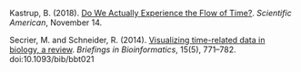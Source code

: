 Kastrup, B. (2018). [Do We Actually Experience the Flow of Time?](https://blogs.scientificamerican.com/observations/do-we-actually-experience-the-flow-of-time/). _Scientific American_, November 14.

Secrier, M. and Schneider, R. (2014). [Visualizing time-related data in biology, a review](https://academic.oup.com/bib/article/15/5/771/2422234). _Briefings in Bioinformatics_, 15(5), 771–782. doi:10.1093/bib/bbt021

